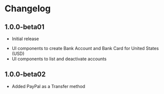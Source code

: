 Changelog
=========

1.0.0-beta01
-------------------
- Initial release
* UI components to create Bank Account and Bank Card for United States (USD)
* UI components to list and deactivate accounts

1.0.0-beta02
-------------------
* Added PayPal as a Transfer method